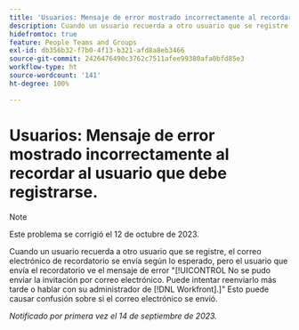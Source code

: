```yaml
---
title: 'Usuarios: Mensaje de error mostrado incorrectamente al recordar al usuario que debe registrarse'
description: Cuando un usuario recuerda a otro usuario que se registre, el correo electrónico de recordatorio se envía según lo esperado, pero el usuario que envía el recordatorio ve el mensaje de error No se pudo enviar el correo electrónico de invitación. Puede intentar reenviarlo más tarde o hablar con el administrador de Workfront. Esto puede causar confusión sobre si el correo electrónico se envió.
hidefromtoc: true
feature: People Teams and Groups
exl-id: db356b32-f7b0-4f13-b321-afd8a8eb3466
source-git-commit: 2426476490c3762c7511afee99380afa0bfd85e3
workflow-type: ht
source-wordcount: '141'
ht-degree: 100%

---
```


# Usuarios: Mensaje de error mostrado incorrectamente al recordar al usuario que debe registrarse.

>[!NOTE]
>
>Este problema se corrigió el 12 de octubre de 2023.

Cuando un usuario recuerda a otro usuario que se registre, el correo electrónico de recordatorio se envía según lo esperado, pero el usuario que envía el recordatorio ve el mensaje de error &quot;[!UICONTROL No se pudo enviar la invitación por correo electrónico. Puede intentar reenviarlo más tarde o hablar con su administrador de [!DNL Workfront].]&quot; Esto puede causar confusión sobre si el correo electrónico se envió.

_Notificado por primera vez el 14 de septiembre de 2023._
